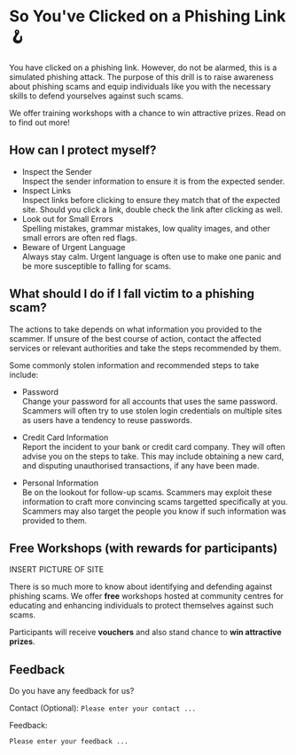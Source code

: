 # So You've Clicked on a Phishing Link 🪝

You have clicked on a phishing link. However, do not be alarmed, this is a simulated phishing attack. The purpose of this drill is to raise awareness about phishing scams and equip individuals like you with the necessary skills to defend yourselves against such scams.

We offer training workshops with a chance to win attractive prizes. Read on to find out more!

## How can I protect myself?

- Inspect the Sender<br/>Inspect the sender information to ensure it is from the expected sender.
- Inspect Links<br/>Inspect links before clicking to ensure they match that of the expected site. Should you click a link, double check the link after clicking as well.
- Look out for Small Errors<br/>Spelling mistakes, grammar mistakes, low quality images, and other small errors are often red flags.
- Beware of Urgent Language<br/>Always stay calm. Urgent language is often use to make one panic and be more susceptible to falling for scams.

## What should I do if I fall victim to a phishing scam?

The actions to take depends on what information you provided to the scammer. If unsure of the best course of action, contact the affected services or relevant authorities and take the steps recommended by them.

Some commonly stolen information and recommended steps to take include:

- Password<br/>Change your password for all accounts that uses the same password. Scammers will often try to use stolen login credentials on multiple sites as users have a tendency to reuse passwords.

- Credit Card Information<br/>Report the incident to your bank or credit card company. They will often advise you on the steps to take. This may include obtaining a new card, and disputing unauthorised transactions, if any have been made.

- Personal Information<br/>Be on the lookout for follow-up scams. Scammers may exploit these information to craft more convincing scams targetted specifically at you. Scammers may also target the people you know if such information was provided to them.

## Free Workshops (with rewards for participants)

INSERT PICTURE OF SITE

There is so much more to know about identifying and defending against phishing scams. We offer **free** workshops hosted at community centres for educating and enhancing individuals to protect themselves against such scams.

Participants will receive **vouchers** and also stand chance to **win attractive prizes**.

## Feedback

Do you have any feedback for us?

Contact (Optional): `Please enter your contact ...`

Feedback:
```
Please enter your feedback ...
```
